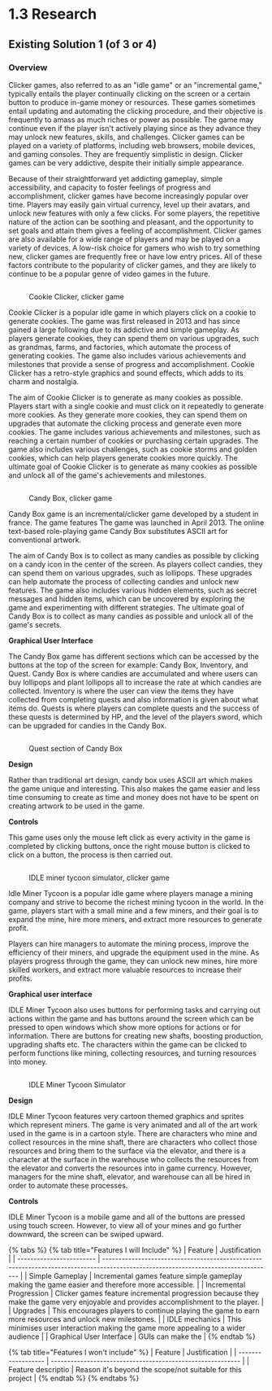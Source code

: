 # 1.3 Research

## Existing Solution 1 (of 3 or 4)

### Overview

Clicker games, also referred to as an "idle game" or an "incremental game," typically entails the player continually clicking on the screen or a certain button to produce in-game money or resources. These games sometimes entail updating and automating the clicking procedure, and their objective is frequently to amass as much riches or power as possible. The game may continue even if the player isn't actively playing since as they advance they may unlock new features, skills, and challenges. Clicker games can be played on a variety of platforms, including web browsers, mobile devices, and gaming consoles. They are frequently simplistic in design. Clicker games can be very addictive, despite their initially simple appearance.

Because of their straightforward yet addicting gameplay, simple accessibility, and capacity to foster feelings of progress and accomplishment, clicker games have become increasingly popular over time. Players may easily gain virtual currency, level up their avatars, and unlock new features with only a few clicks. For some players, the repetitive nature of the action can be soothing and pleasant, and the opportunity to set goals and attain them gives a feeling of accomplishment. Clicker games are also available for a wide range of players and may be played on a variety of devices. A low-risk choice for gamers who wish to try something new, clicker games are frequently free or have low entry prices. All of these factors contribute to the popularity of clicker games, and they are likely to continue to be a popular genre of video games in the future.

<figure><img src="../.gitbook/assets/image (5) (1).png" alt=""><figcaption><p>Cookie Clicker, clicker game</p></figcaption></figure>

Cookie Clicker is a popular idle game in which players click on a cookie to generate cookies. The game was first released in 2013 and has since gained a large following due to its addictive and simple gameplay. As players generate cookies, they can spend them on various upgrades, such as grandmas, farms, and factories, which automate the process of generating cookies. The game also includes various achievements and milestones that provide a sense of progress and accomplishment. Cookie Clicker has a retro-style graphics and sound effects, which adds to its charm and nostalgia.

The aim of Cookie Clicker is to generate as many cookies as possible. Players start with a single cookie and must click on it repeatedly to generate more cookies. As they generate more cookies, they can spend them on upgrades that automate the clicking process and generate even more cookies. The game includes various achievements and milestones, such as reaching a certain number of cookies or purchasing certain upgrades. The game also includes various challenges, such as cookie storms and golden cookies, which can help players generate cookies more quickly. The ultimate goal of Cookie Clicker is to generate as many cookies as possible and unlock all of the game's achievements and milestones.



<figure><img src="../.gitbook/assets/image (1).png" alt=""><figcaption><p>Candy Box, clicker game</p></figcaption></figure>

Candy Box game is an incremental/clicker game developed by a student in france. The game features The game was launched in April 2013. The online text-based role-playing game Candy Box substitutes ASCII art for conventional artwork.

The aim of Candy Box is to collect as many candies as possible by clicking on a candy icon in the center of the screen. As players collect candies, they can spend them on various upgrades, such as lollipops. These upgrades can help automate the process of collecting candies and unlock new features. The game also includes various hidden elements, such as secret messages and hidden items, which can be uncovered by exploring the game and experimenting with different strategies. The ultimate goal of Candy Box is to collect as many candies as possible and unlock all of the game's secrets.

**Graphical User Interface**

The Candy Box game has different sections which can be accessed by the buttons at the top of the screen for example: Candy Box, Inventory, and Quest. Candy Box is where candies are accumulated and where users can buy lollipops and plant lollipops all to increase the rate at which candies are collected.  Inventory is where the user can view the items they have collected from completing quests and also information is given about what items do. Quests is where players can complete quests and the success of these quests is determined by HP, and the level of the players sword, which can be upgraded for candies in the Candy Box.

<figure><img src="../.gitbook/assets/image (2).png" alt=""><figcaption><p>Quest section of Candy Box</p></figcaption></figure>

**Design**

Rather than traditional art design, candy box uses ASCII art which makes the game unique and interesting. This also makes the game easier and less time consuming to create as time and money does not have to be spent on creating artwork to be used in the game.

**Controls**

This game uses only the mouse left click as every activity in the game is completed by clicking buttons, once the right mouse button is clicked to click on a button, the process is then carried out.

<figure><img src="../.gitbook/assets/image (2) (2).png" alt=""><figcaption><p>IDLE miner tycoon simulator, clicker game</p></figcaption></figure>

Idle Miner Tycoon is a popular idle game where players manage a mining company and strive to become the richest mining tycoon in the world. In the game, players start with a small mine and a few miners, and their goal is to expand the mine, hire more miners, and extract more resources to generate profit.

Players can hire managers to automate the mining process, improve the efficiency of their miners, and upgrade the equipment used in the mine. As players progress through the game, they can unlock new mines, hire more skilled workers, and extract more valuable resources to increase their profits.

**Graphical user interface**

IDLE Miner Tycoon also uses buttons for performing tasks and carrying out actions within the game and has buttons around the screen which can be pressed to open windows which show more options for actions or for information. There are buttons for creating new shafts, boosting production, upgrading shafts etc. The characters within the game can be clicked to perform functions like mining, collecting resources, and turning resources into money.

<figure><img src="../.gitbook/assets/image (5).png" alt=""><figcaption><p>IDLE Miner Tycoon Simulator</p></figcaption></figure>

**Design**

IDLE Miner Tycoon features very cartoon themed graphics and sprites which represent miners. The game is very animated and all of the art work used in the game is in a cartoon style. There are characters who mine and collect resources in the mine shaft, there are characters who collect those resources and bring them to the surface via the elevator, and there is a character at the surface in the warehouse who collects the resources from the elevator and converts the resources into in game currency. However, managers for the mine shaft, elevator, and warehouse can all be hired in order to automate these processes.

**Controls**

IDLE Miner Tycoon is a mobile game and all of the buttons are pressed using touch screen. However, to view all of your mines and go further downward, the screen can be swiped upward.





{% tabs %}
{% tab title="Features I will Include" %}
| Feature                  | Justification                                                                                                                      |
| ------------------------ | ---------------------------------------------------------------------------------------------------------------------------------- |
| Simple Gameplay          | Incremental games feature simple gameplay making the game easier and therefore more accessible.                                    |
| Incremental Progression  | Clicker games feature incremental progression because they make the game very enjoyable and provides accomplishment to the player. |
| Upgrades                 | This encourages players to continue playing the game to earn more resources and unlock new milestones.                             |
| IDLE mechanics           | This minimises user interaction making the game more appealing to a wider audience                                                 |
| Graphical User Interface | GUIs can make the                                                                                                                  |
{% endtab %}

{% tab title="Features I won't include" %}
| Feature            | Justification                                              |
| ------------------ | ---------------------------------------------------------- |
| Feature descriptio | Reason it's beyond the scope/not suitable for this project |
{% endtab %}
{% endtabs %}
